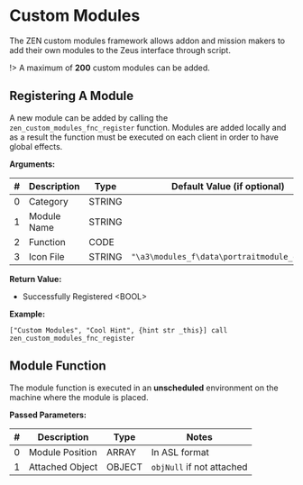 # Custom Modules

The ZEN custom modules framework allows addon and mission makers to add their own modules to the Zeus interface through script.

!> A maximum of **200** custom modules can be added.

## Registering A Module

A new module can be added by calling the `zen_custom_modules_fnc_register` function.
Modules are added locally and as a result the function must be executed on each client in order to have global effects.

**Arguments:**

 \#   | Description | Type | Default Value (if optional)
:---: | ----------- | ---- | ---------------------------
0 | Category | STRING |
1 | Module Name | STRING |
2 | Function | CODE |
3 | Icon File | STRING | `"\a3\modules_f\data\portraitmodule_ca.paa"`

**Return Value:**

- Successfully Registered &lt;BOOL&gt;

**Example:**

```sqf
["Custom Modules", "Cool Hint", {hint str _this}] call zen_custom_modules_fnc_register
```

## Module Function

The module function is executed in an **unscheduled** environment on the machine where the module is placed.

**Passed Parameters:**

 \#   | Description | Type | Notes
:---: | ----------- | ---- | -----
0 | Module Position | ARRAY | In ASL format
1 | Attached Object | OBJECT | `objNull` if not attached
